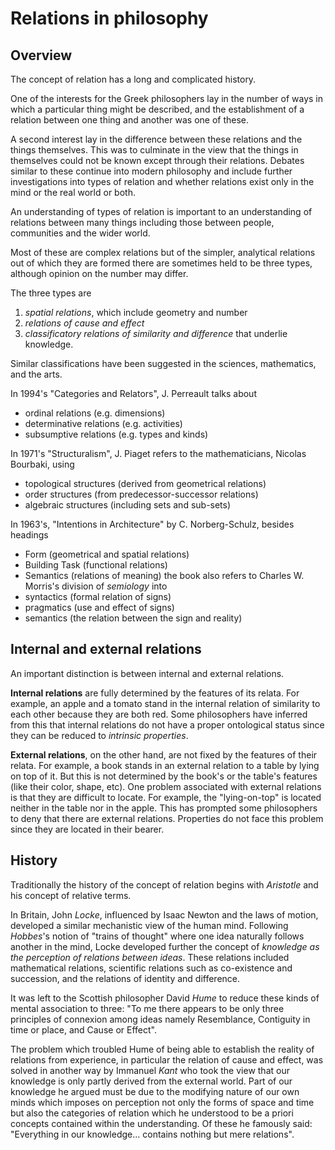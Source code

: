 # Relations in philosophy



## Overview

The concept of relation has a long and complicated history.

One of the interests for the Greek philosophers lay in the number of ways in which a particular thing might be described, and the establishment of a relation between one thing and another was one of these.

A second interest lay in the difference between these relations and the things themselves. This was to culminate in the view that the things in themselves could not be known except through their relations. Debates similar to these continue into modern philosophy and include further investigations into types of relation and whether relations exist only in the mind or the real world or both.

An understanding of types of relation is important to an understanding of relations between many things including those between people, communities and the wider world. 

Most of these are complex relations but of the simpler, analytical relations out of which they are formed there are sometimes held to be three types, although opinion on the number may differ.

The three types are
1. *spatial relations*, which include geometry and number
2. *relations of cause and effect*
3. *classificatory relations of similarity and difference* that underlie knowledge.

Similar classifications have been suggested in the sciences, mathematics, and the arts.

In 1994's "Categories and Relators", J. Perreault talks about
- ordinal relations (e.g. dimensions)
- determinative relations (e.g. activities)
- subsumptive relations (e.g. types and kinds)

In 1971's "Structuralism", J. Piaget refers to the mathematicians, Nicolas Bourbaki, using
- topological structures (derived from geometrical relations)
- order structures (from predecessor-successor relations)
- algebraic structures (including sets and sub-sets)

In 1963's, "Intentions in Architecture" by C. Norberg-Schulz, besides headings
- Form (geometrical and spatial relations)
- Building Task (functional relations)
- Semantics (relations of meaning)
the book also refers to Charles W. Morris's division of *semiology* into
- syntactics (formal relation of signs)
- pragmatics (use and effect of signs)
- semantics (the relation between the sign and reality)

## Internal and external relations

An important distinction is between internal and external relations.

**Internal relations** are fully determined by the features of its relata. For example, an apple and a tomato stand in the internal relation of similarity to each other because they are both red. Some philosophers have inferred from this that internal relations do not have a proper ontological status since they can be reduced to *intrinsic properties*.

**External relations**, on the other hand, are not fixed by the features of their relata. For example, a book stands in an external relation to a table by lying on top of it. But this is not determined by the book's or the table's features (like their color, shape, etc). One problem associated with external relations is that they are difficult to locate. For example, the "lying-on-top" is located neither in the table nor in the apple. This has prompted some philosophers to deny that there are external relations. Properties do not face this problem since they are located in their bearer.

## History

Traditionally the history of the concept of relation begins with *Aristotle* and his concept of relative terms.

In Britain, John *Locke*, influenced by Isaac Newton and the laws of motion, developed a similar mechanistic view of the human mind. Following *Hobbes*'s notion of "trains of thought" where one idea naturally follows another in the mind, Locke developed further the concept of *knowledge as the perception of relations between ideas*. These relations included mathematical relations, scientific relations such as co-existence and succession, and the relations of identity and difference.

It was left to the Scottish philosopher David *Hume* to reduce these kinds of mental association to three: "To me there appears to be only three principles of connexion among ideas namely Resemblance, Contiguity in time or place, and Cause or Effect".

The problem which troubled Hume of being able to establish the reality of relations from experience, in particular the relation of cause and effect, was solved in another way by Immanuel *Kant* who took the view that our knowledge is only partly derived from the external world. Part of our knowledge he argued must be due to the modifying nature of our own minds which imposes on perception not only the forms of space and time but also the categories of relation which he understood to be a priori concepts contained within the understanding. Of these he famously said: "Everything in our knowledge... contains nothing but mere relations".

